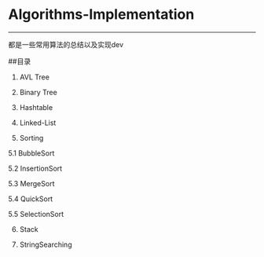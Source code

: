 # Algorithms-Implementation
-----------------
都是一些常用算法的总结以及实现dev

##目录
1. AVL Tree
	
2. Binary Tree

3. Hashtable

4. Linked-List

5. Sorting
  
  5.1 BubbleSort
  
  5.2 InsertionSort
  
  5.3 MergeSort
  
  5.4 QuickSort
  
  5.5 SelectionSort

6. Stack

7. StringSearching


